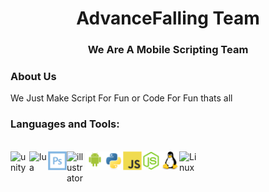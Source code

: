 <h1 align="center">AdvanceFalling Team</h1>
<h3 align="center">We Are A Mobile Scripting Team</h3>

<h3 align="left">About Us</h3>
<p>We Just Make Script For Fun or Code For Fun thats all</p>

<h3 align="left">Languages and Tools:</h3>
<br/>
<img align="left" alt="unity" width="30px" src="https://www.vectorlogo.zone/logos/unity3d/unity3d-icon.svg"/> 
<img align="left" alt="lua" width="30px" src="https://user-images.githubusercontent.com/116656099/199559918-bf1278cd-4de2-4a66-9b4c-3ba470ed46cb.svg"/>
<img align="left" alt="photoshop" width="30px" src="https://raw.githubusercontent.com/devicons/devicon/master/icons/photoshop/photoshop-line.svg" alt="photoshop"/>
<img align="left" alt="illustrator" width="30px" src="https://www.vectorlogo.zone/logos/adobe_illustrator/adobe_illustrator-icon.svg" alt="illustrator"/>
<img align="left" alt="android" width="30px" src="https://raw.githubusercontent.com/devicons/devicon/master/icons/android/android-original-wordmark.svg" alt="android"/>
<img align="left" alt="Python" width="30px" src="https://github.com/devicons/devicon/blob/master/icons/python/python-original.svg"/>
<img align="left" alt="Javascript" width="30px" src="https://github.com/devicons/devicon/blob/master/icons/javascript/javascript-original.svg"/>
<img align="left" alt="nodejs" width="30px" src="https://github.com/devicons/devicon/blob/master/icons/nodejs/nodejs-original.svg"/>
<img align="left" alt="Linux" width="30px" src="https://raw.githubusercontent.com/devicons/devicon/1119b9f84c0290e0f0b38982099a2bd027a48bf1/icons/linux/linux-original.svg"/>
<img align="left" alt="Linux" width="30px" src="https://user-images.githubusercontent.com/116656099/199559918-bf1278cd-4de2-4a66-9b4c-3ba470ed46cb.svg"/>
<br>


